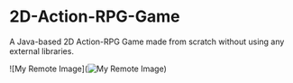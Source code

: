 # 2D-Action-RPG-Game
A Java-based 2D Action-RPG Game made from scratch without using any external libraries.

![My Remote Image](![My Remote Image](https://www.dropbox.com/s/.../my-remote-image.jpg?dl=0))
